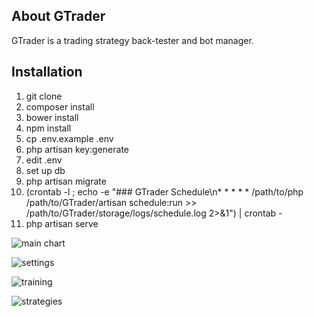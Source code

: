## About GTrader

GTrader is a trading strategy back-tester and bot manager.

## Installation

1. git clone
2. composer install
3. bower install
4. npm install
5. cp .env.example .env
6. php artisan key:generate
7. edit .env
8. set up db
9. php artisan migrate
10. (crontab -l ; echo -e "### GTrader Schedule\n* * * * * /path/to/php /path/to/GTrader/artisan schedule:run >> /path/to/GTrader/storage/logs/schedule.log 2>&1") | crontab -
11. php artisan serve

![main chart](https://cloud.githubusercontent.com/assets/12033369/23566860/fdeaecca-0053-11e7-9c57-7de5d9aa8297.png)

![settings](https://cloud.githubusercontent.com/assets/12033369/23566869/08e82b60-0054-11e7-9637-3de98b20c5cf.png)

![training](https://cloud.githubusercontent.com/assets/12033369/23566864/01f26f1e-0054-11e7-82fd-c23d142728fa.png)

![strategies](https://cloud.githubusercontent.com/assets/12033369/23566871/0e0255da-0054-11e7-861d-3412d534c426.png)

